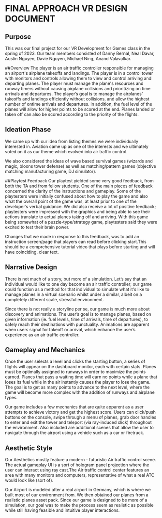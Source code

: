 # FINAL APPROACH VR DESIGN DOCUMENT
## Purpose
This was our final project for our VR Development for Games class in the spring of 2023. Our team members consisted of Danny Bernal, Neal Davar, Austin Nguyen, Davie Nguyen, Michael Ning, Anand Valavalkar. 

##Overview
The player is an air traffic controller responsible for managing an airport's airplane takeoffs and landings. The player is in a control tower with monitors and controls allowing them to view and control arriving and departing planes. The player must manage the plane's resources and runway timers without causing airplane collisions and prioritizing on time arrivals and departures. The player’s goal is to manage the airplanes' takeoffs and landings efficiently without collisions, and allow the highest number of ontime arrivals and departures. In addition, the fuel level of the planes will allow for higher points to be scored at the end. Planes landed or taken off can also be scored according to the priority of the flights.

## Ideation Phase
We came up with our idea from listing themes we were individually interested in. Aviation came up as one of the interests and we ultimately voted on it as our theme which evolved into air traffic control.



We also considered the ideas of wave based survival games (wizards and magic, bloons tower defense) as well as matching/pattern games (objective matching manufacturing game, DJ simulator).

##Playtest Feedback
Our playtest yielded some very good feedback, from both the TA and from fellow students. One of the main pieces of feedback concerned the clarity of the instructions and gameplay. Some of the playtesters were initially confused about how to play the game and also what the overall point of the game was, at least prior to one of the developer’s verbal guidance. We did also receive a lot of positive feedback; playtesters were impressed with the graphics and being able to see their actions translate to actual planes taking off and arriving. With this game being somewhat of a puzzle-type/strategy game, playtesters said they were excited to test their brain power. 

Changes that we made in response to this feedback, was to add an instruction screen/page that players can read before clicking start.This should be a comprehensive tutorial video that plays before starting and will have coinciding, clear text.

## Narrative Design
There is not much of a story, but more of a simulation. Let’s say that an individual would like to one day become an air traffic controller; our game could function as a method for that individual to simulate what it's like to manage planes in a virtual scenario whilst under a similar, albeit on a completely different scale, stressful environment. 

Since there is not really a storyline per se, our game is much more about discovery and animations. The user’s goal is to manage planes, based on given information (ie. fuel levels, time of arrivals, time of departures), to safely reach their destinations with punctuality. Animations are apparent when users signal for takeoff or arrival, which enhance the user’s experience as an air traffic controller.

## Gameplay and Mechanics
Once the user selects a level and clicks the starting button, a series of flights will appear on the dashboard monitor, each with certain stats. Planes must be optimally assigned to runways in order to maximize the points earned. Planes that pass a waiting time will earn no points while a plane that loses its fuel while in the air instantly causes the player to lose the game. The goal is to get as many points to advance to the next level, where the game will become more complex with the addition of runways and airplane types.

Our game includes a few mechanics that are quite apparent as a user attempts to achieve victory and get the highest score. Users can click/push buttons on the console, swipe through a menu of planes, grab door handles to enter and exit the tower and teleport (via ray-induced click) throughout the environment. Also included are additional scenes that allow the user to navigate through the airport using a vehicle such as a car or firetruck.




## Aesthetic Style
Our Aesthetics mostly feature a modern - futuristic Air traffic control scene. The actual gameplay UI is a sort of hologram panel projection where the user can interact using ray cast.The Air traffic control center features an area with many monitors and computers, representative of what a real ATC would look like (sort of).



Our Airport is modeled after a real airport in Germany, which is where we built most of our environment from. We then obtained our planes from a realistic planes asset pack. Since our game is designed to be more of a simulation, our goal was to make the process seem as realistic as possible while still having feasible and intuitive player interactions. 
